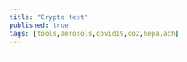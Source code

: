 ```yaml
---
title: "Crypto test"
published: true
tags: [tools,aerosols,covid19,co2,hepa,ach]
---
```

<div id="content">
</div>

<script src="https://code.jquery.com/jquery-3.5.1.min.js" integrity="sha256-9/aliU8dGd2tb6OSsuzixeV4y/faTqgFtohetphbbj0=" crossorigin="anonymous"></script>
<script src="https://cdnjs.cloudflare.com/ajax/libs/crypto-js/4.0.0/crypto-js.min.js" integrity="sha512-nOQuvD9nKirvxDdvQ9OMqe2dgapbPB7vYAMrzJihw5m+aNcf0dX53m6YxM4LgA9u8e9eg9QX+/+mPu8kCNpV2A==" crossorigin="anonymous"></script>

<script>
// from https://embed.plnkr.co/0VPU1zmmWC5wmTKPKnhg/
var keySize = 256;
var ivSize = 128;
var iterations = 100;

var encrypted = "9df4d929d5a0e8308800d645ec56c7512a521f21bd8f659cd61442b38bcbdb07r9/pwy0mnmFoL5nr/gZPVeuCVFHI+58KQA8hUfrsT9o="

var passphrase = window.prompt("Ce post est privé. Veuillez entrer le mot de passe.")

//var encrypted = encrypt("Message", passphrase);

var decrypted = decrypt(encrypted, passphrase);
$('#content').html(decrypted.toString(CryptoJS.enc.Utf8))


function encrypt (msg, pass) {
  var salt = CryptoJS.lib.WordArray.random(128/8);
  
  var key = CryptoJS.PBKDF2(pass, salt, {
      keySize: keySize/32,
      iterations: iterations
    });

  var iv = CryptoJS.lib.WordArray.random(128/8);
  
  var encrypted = CryptoJS.AES.encrypt(msg, key, { 
    iv: iv, 
    padding: CryptoJS.pad.Pkcs7,
    mode: CryptoJS.mode.CBC
    
  });
  
  // salt, iv will be hex 32 in length
  // append them to the ciphertext for use  in decryption
  var transitmessage = salt.toString()+ iv.toString() + encrypted.toString();
  return transitmessage;
}

function decrypt (transitmessage, pass) {
  var salt = CryptoJS.enc.Hex.parse(transitmessage.substr(0, 32));
  var iv = CryptoJS.enc.Hex.parse(transitmessage.substr(32, 32))
  var encrypted = transitmessage.substring(64);
  
  var key = CryptoJS.PBKDF2(pass, salt, {
      keySize: keySize/32,
      iterations: iterations
    });

  var decrypted = CryptoJS.AES.decrypt(encrypted, key, { 
    iv: iv, 
    padding: CryptoJS.pad.Pkcs7,
    mode: CryptoJS.mode.CBC
    
  })
  return decrypted;
}

</script>

<iframe src="https://www.my-poppy.eu/cnt/cnt.php" width="1" height="1" frameBorder="0">


